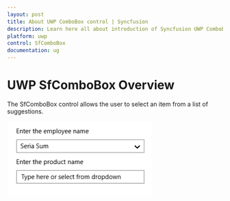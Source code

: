 ```yaml
---
layout: post
title: About UWP ComboBox control | Syncfusion
description: Learn here all about introduction of Syncfusion UWP ComboBox (SfComboBox) control, its elements and more.
platform: uwp
control: SfComboBox
documentation: ug
---
```


# UWP SfComboBox Overview

The SfComboBox control allows the user to select an item from a list of suggestions. 

![Overview of SfComboBox](Overview_images/Overview_img1.png)

